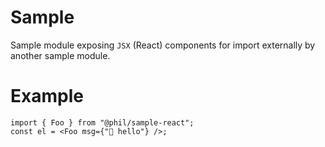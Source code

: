 # Sample

Sample module exposing `JSX` (React) components for import externally by another sample module.

# Example

```tsx
import { Foo } from "@phil/sample-react";
const el = <Foo msg={"👋 hello"} />;
```
